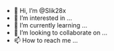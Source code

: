 - 👋 Hi, I’m @Slik28x
- 👀 I’m interested in ...
- 🌱 I’m currently learning ...
- 💞️ I’m looking to collaborate on ...
- 📫 How to reach me ...

<!---
Slik28x/Slik28x is a ✨ special ✨ repository because its `README.md` (this file) appears on your GitHub profile.
You can click the Preview link to take a look at your changes.
--->
